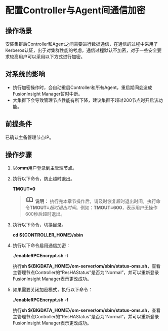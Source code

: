# 配置Controller与Agent间通信加密<a name="admin_guide_000284"></a>

## 操作场景<a name="saa33116f21f2473a9144960266629fdf"></a>

安装集群后Controller和Agent之间需要进行数据通信，在通信的过程中采用了Kerberos认证，出于对集群性能的考虑，通信过程默认不加密，对于一些安全要求较高用户可以采用以下方式进行加密。

## 对系统的影响<a name="s921106f1d45841a9a48d5bf67d9cbc92"></a>

-   执行加密操作时，会自动重启Controller和所有Agent，重启期间会造成FusionInsight Manager暂时中断。
-   大集群下会导致管理节点性能有所下降，建议集群不超过200节点时开启该功能。

## 前提条件<a name="s380461e1b795408bb4fd6b8f418d5c81"></a>

已确认主备管理节点IP。

## 操作步骤<a name="s058e1e0f2bec4ce587f8cdaf308d5f41"></a>

1.  以**omm**用户登录到主管理节点。
2.  执行以下命令，防止超时退出。

    **TMOUT=0**

    >![](public_sys-resources/icon-note.gif) **说明：** 
    >执行完本章节操作后，请及时恢复超时退出时间，执行命令**TMOUT=**_超时退出时间_。例如：**TMOUT=600**，表示用户无操作600秒后超时退出。

3.  执行以下命令，切换目录。

    **cd $\{CONTROLLER\_HOME\}/sbin**

4.  执行以下命令启用通信加密：

    **./enableRPCEncrypt.sh -t**

    执行**sh $\{BIGDATA\_HOME\}/om-server/om/sbin/status-oms.sh**，查看主管理节点Controller的“ResHAStatus”是否为“Normal”，并可以重新登录FusionInsight Manager表示更改成功。

5.  如果需要关闭加密模式，执行以下命令：

    **./enableRPCEncrypt.sh -f**

    执行**sh $\{BIGDATA\_HOME\}/om-server/om/sbin/status-oms.sh**，查看主管理节点Controller的“ResHAStatus”是否为“Normal”，并可以重新登录FusionInsight Manager表示更改成功。



